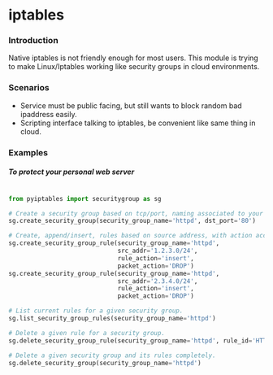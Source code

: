 # iptables


### Introduction

Native iptables is not friendly enough for most users.
This module is trying to make Linux/Iptables working like security groups in cloud environments.

### Scenarios
 - Service must be public facing, but still wants to block random bad ipaddress easily.
 - Scripting interface talking to iptables, be convenient like same thing in cloud.

### Examples
##### To protect your personal web server
```python

from pyiptables import securitygroup as sg

# Create a security group based on tcp/port, naming associated to your to-be-protected service.
sg.create_security_group(security_group_name='httpd', dst_port='80')

# Create, append/insert, rules based on source address, with action accept/reject/drop.
sg.create_security_group_rule(security_group_name='httpd', 
                              src_addr='1.2.3.0/24',
                              rule_action='insert',
                              packet_action='DROP')
sg.create_security_group_rule(security_group_name='httpd',
                              src_addr='2.3.4.0/24',
                              rule_action='insert',
                              packet_action='DROP')

# List current rules for a given security group.
sg.list_security_group_rules(security_group_name='httpd')

# Delete a given rule for a security group.
sg.delete_security_group_rule(security_group_name='httpd', rule_id='HTTPD_kfnsznwvb0mzn3uh')

# Delete a given security group and its rules completely.
sg.delete_security_group(security_group_name='httpd')

```